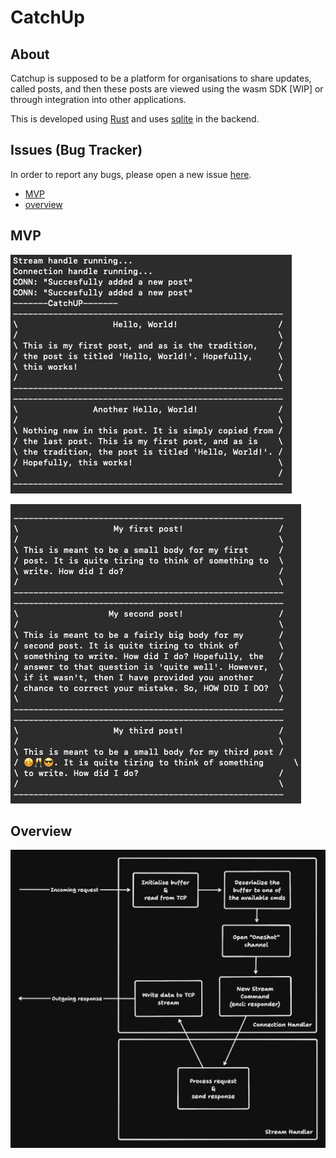 # CatchUp

## About

Catchup is supposed to be a platform for organisations to share updates, called posts,
and then these posts are viewed using the wasm SDK [WIP] or through integration into
other applications.

This is developed using [Rust](https://www.rust-lang.org/) and uses [sqlite](https://www.sqlite.org/) in the backend.

## Issues (Bug Tracker)

In order to report any bugs, please open a new issue [here](https://github.com/Coder-RG/catchup/issues).

- [MVP](#mvp)
- [overview](#overview)

## MVP

![mvp](./images/first-server-test.png)

![unicode](./images/first-unicode-test.png)

## Overview

![overview](./images/overview.png)
